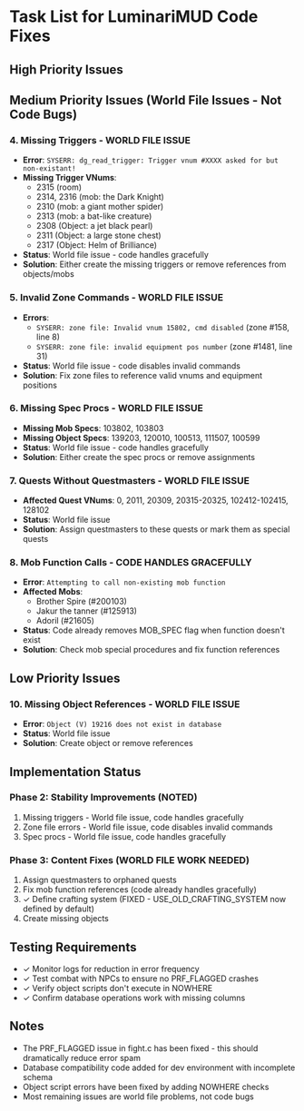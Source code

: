 # Task List for LuminariMUD Code Fixes

## High Priority Issues


## Medium Priority Issues (World File Issues - Not Code Bugs)

### 4. Missing Triggers - WORLD FILE ISSUE
- **Error**: `SYSERR: dg_read_trigger: Trigger vnum #XXXX asked for but non-existant!`
- **Missing Trigger VNums**:
  - 2315 (room)
  - 2314, 2316 (mob: the Dark Knight)
  - 2310 (mob: a giant mother spider)
  - 2313 (mob: a bat-like creature)
  - 2308 (Object: a jet black pearl)
  - 2311 (Object: a large stone chest)
  - 2317 (Object: Helm of Brilliance)
- **Status**: World file issue - code handles gracefully
- **Solution**: Either create the missing triggers or remove references from objects/mobs

### 5. Invalid Zone Commands - WORLD FILE ISSUE
- **Errors**:
  - `SYSERR: zone file: Invalid vnum 15802, cmd disabled` (zone #158, line 8)
  - `SYSERR: zone file: invalid equipment pos number` (zone #1481, line 31)
- **Status**: World file issue - code disables invalid commands
- **Solution**: Fix zone files to reference valid vnums and equipment positions

### 6. Missing Spec Procs - WORLD FILE ISSUE
- **Missing Mob Specs**: 103802, 103803
- **Missing Object Specs**: 139203, 120010, 100513, 111507, 100599
- **Status**: World file issue - code handles gracefully
- **Solution**: Either create the spec procs or remove assignments

### 7. Quests Without Questmasters - WORLD FILE ISSUE
- **Affected Quest VNums**: 0, 2011, 20309, 20315-20325, 102412-102415, 128102
- **Status**: World file issue
- **Solution**: Assign questmasters to these quests or mark them as special quests

### 8. Mob Function Calls - CODE HANDLES GRACEFULLY
- **Error**: `Attempting to call non-existing mob function`
- **Affected Mobs**:
  - Brother Spire (#200103)
  - Jakur the tanner (#125913)
  - Adoril (#21605)
- **Status**: Code already removes MOB_SPEC flag when function doesn't exist
- **Solution**: Check mob special procedures and fix function references

## Low Priority Issues


### 10. Missing Object References - WORLD FILE ISSUE
- **Error**: `Object (V) 19216 does not exist in database`
- **Status**: World file issue
- **Solution**: Create object or remove references

## Implementation Status

### Phase 2: Stability Improvements (NOTED)
1. Missing triggers - World file issue, code handles gracefully
2. Zone file errors - World file issue, code disables invalid commands
3. Spec procs - World file issue, code handles gracefully

### Phase 3: Content Fixes (WORLD FILE WORK NEEDED)
1. Assign questmasters to orphaned quests
2. Fix mob function references (code already handles gracefully)
3. ✓ Define crafting system (FIXED - USE_OLD_CRAFTING_SYSTEM now defined by default)
4. Create missing objects

## Testing Requirements
- ✓ Monitor logs for reduction in error frequency
- ✓ Test combat with NPCs to ensure no PRF_FLAGGED crashes
- ✓ Verify object scripts don't execute in NOWHERE
- ✓ Confirm database operations work with missing columns

## Notes
- The PRF_FLAGGED issue in fight.c has been fixed - this should dramatically reduce error spam
- Database compatibility code added for dev environment with incomplete schema
- Object script errors have been fixed by adding NOWHERE checks
- Most remaining issues are world file problems, not code bugs